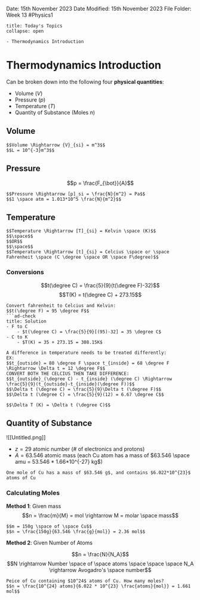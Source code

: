 Date: 15th November 2023
Date Modified: 15th November 2023
File Folder: Week 13
#Physics1

```ad-abstract
title: Today's Topics
collapse: open

- Thermodynamics Introduction

```

# Thermodynamics Introduction

Can be broken down into the following four **physical quantities**:
- Volume ($V$)
- Pressure ($p$)
- Temperature ($T$)
- Quantity of Substance (Moles $n$)

## Volume

```ad-note
$$Volume \Rightarrow {V}_{si} = m^3$$
$$L = 10^{-3}m^3$$
```

## Pressure

$$p = \frac{F_{\bot}}{A}$$

```ad-note
$$Pressure \Rightarrow [p]_si = \frac{N}{m^2} = Pa$$
$$1 \space atm = 1.013*10^5 \frac{N}{m^2}$$
```

## Temperature

```ad-note
$$Temperature \Rightarrow [T]_{si} = Kelvin \space (K)$$
$$\space$$
$$OR$$
$$\space$$
$$Temperature \Rightarrow [t]_{si} = Celcius \space or \space Fahrenheit \space (C \degree \space OR \space F\degree)$$
```

### Conversions

$$t(\degree C) = \frac{5}{9}(t(\degree F)-32)$$
$$T(K) = t(\degree C) + 273.15$$

```ad-question
Convert fahrenheit to Celcius and Kelvin:
$$t(\degree F) = 95 \degree F$$
```ad-check
title: Solution
- F to C
	- $t(\degree C) = \frac{5}{9}[(95)-32] = 35 \degree C$
- C to K
	- $T(K) = 35 + 273.15 = 308.15K$
```

```ad-warning
A difference in temperature needs to be treated differently:
EX:
$$t_{outside} = 80 \degree F \space t_{inside} = 68 \degree F \Rightarrow \Delta t = 12 \degree F$$
CONVERT BOTH THE CELCIUS THEN TAKE DIFFERENCE:
$$t_{outside}_(\degree C) - t_{inside} (\degree C) \Rightarrow \frac{5}{9}(t_{outside}-t_{inside}(\degree F))$$
$$\Delta t (\degree C) = \frac{5}{9}\Delta t (\degree F)$$
$$\Delta t (\degree C) = \frac{5}{9}(12) = 6.67 \degree C$$
```

```ad-important
$$\Delta T (K) = \Delta t (\degree C)$$
```

## Quantity of Substance

![[Untitled.png]]

- $z = 29$ atomic number (# of electronics and protons)
- $A = 63.546$ atomic mass (each Cu atom has a mass of $63.546 \space amu = 53.546 * 1.66*10^{-27} kg$)

```ad-important
One mole of Cu has a mass of $63.546 g$, and contains $6.022*10^{23}$ atoms of Cu
```

### Calculating Moles

**Method 1**: Given mass
$$n = \frac{m}{M} = mol \rightarrow M = molar \space mass$$

```ad-example
$$m = 150g \space of \space Cu$$
$$n = \frac{150g}{63.546 \frac{g}{mol}} = 2.36 mol$$
```

**Method 2**: Given Number of Atoms

$$n = \frac{N}{N_A}$$
$$N \rightarrow Number \space of \space atoms \space \space \space N_A \rightarrow Avogadro's \space number$$
```ad-example
Peice of Cu containing $10^24$ atoms of Cu. How many moles?
$$n = \frac{10^{24} atoms}{6.022 * 10^{23} \frac{atoms}{mol}} = 1.661 mol$$
```

